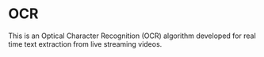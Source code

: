 # OCR
This is an Optical Character Recognition (OCR) algorithm developed for real time text extraction from live streaming videos.
